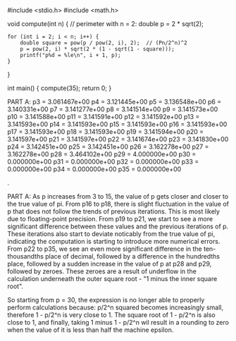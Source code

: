 #include <stdio.h>
#include <math.h>

void compute(int n) {
    // perimeter with n = 2:
    double p = 2 * sqrt(2);

    for (int i = 2; i < n; i++) {
        double square = pow(p / pow(2, i), 2);  // (Pn/2^n)^2
        p = pow(2, i) * sqrt(2 * (1 - sqrt(1 - square)));
        printf("p%d = %le\n", i + 1, p);
    }
}

int main() {
    compute(35);
    return 0;
}


PART A:
p3 = 3.061467e+00
p4 = 3.121445e+00
p5 = 3.136548e+00
p6 = 3.140331e+00
p7 = 3.141277e+00
p8 = 3.141514e+00
p9 = 3.141573e+00
p10 = 3.141588e+00
p11 = 3.141591e+00
p12 = 3.141592e+00
p13 = 3.141593e+00
p14 = 3.141593e+00
p15 = 3.141593e+00
p16 = 3.141593e+00
p17 = 3.141593e+00
p18 = 3.141593e+00
p19 = 3.141594e+00
p20 = 3.141597e+00
p21 = 3.141597e+00
p22 = 3.141674e+00
p23 = 3.141830e+00
p24 = 3.142451e+00
p25 = 3.142451e+00
p26 = 3.162278e+00
p27 = 3.162278e+00
p28 = 3.464102e+00
p29 = 4.000000e+00
p30 = 0.000000e+00
p31 = 0.000000e+00
p32 = 0.000000e+00
p33 = 0.000000e+00
p34 = 0.000000e+00
p35 = 0.000000e+00


.

PART A:
As p increases from 3 to 15, the value of p gets closer and closer to the true value of pi.
From p16 to p18, there is slight fluctuation in the value of p that does not follow the trends of previous iterations. This is most likely
due to floating-point precision.
From p19 to p21, we start to see a more significant difference between these values and the previous iterations of p. These iterations also start to 
deviate noticably from the true value of pi, indicating the computation is starting to introduce more numerical errors.
From p22 to p35, we see an even more significant difference in the ten-thousandths place of decimal, followed by a difference in the hundredths place,
followed by a sudden increase in the value of p at p28 and p29, followed by zeroes. These zeroes are a result of underflow in the calculation underneath the outer square root - "1 minus the inner square root". 

So starting from p = 30, the expression is no longer able to properly perform calculations because:
p/2^n squared becomes increasingly small, therefore 1 - p/2^n is very close to 1. The square root of 1 - p/2^n is also close to 1, and finally, taking 1 minus 1 - p/2^n wil result in a rounding to zero when the value of it is less than half the machine epsilon.
